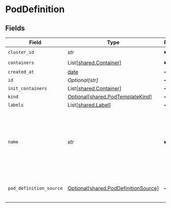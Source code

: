# PodDefinition


## Fields

| Field                                                                                                     | Type                                                                                                      | Required                                                                                                  | Description                                                                                               |
| --------------------------------------------------------------------------------------------------------- | --------------------------------------------------------------------------------------------------------- | --------------------------------------------------------------------------------------------------------- | --------------------------------------------------------------------------------------------------------- |
| `cluster_id`                                                                                              | *str*                                                                                                     | :heavy_check_mark:                                                                                        | N/A                                                                                                       |
| `containers`                                                                                              | List[[shared.Container](../../models/shared/container.md)]                                                | :heavy_check_mark:                                                                                        | N/A                                                                                                       |
| `created_at`                                                                                              | [date](https://docs.python.org/3/library/datetime.html#date-objects)                                      | :heavy_minus_sign:                                                                                        | N/A                                                                                                       |
| `id`                                                                                                      | *Optional[str]*                                                                                           | :heavy_minus_sign:                                                                                        | unique Id                                                                                                 |
| `init_containers`                                                                                         | List[[shared.Container](../../models/shared/container.md)]                                                | :heavy_minus_sign:                                                                                        | N/A                                                                                                       |
| `kind`                                                                                                    | [Optional[shared.PodTemplateKind]](../../models/shared/podtemplatekind.md)                                | :heavy_minus_sign:                                                                                        | N/A                                                                                                       |
| `labels`                                                                                                  | List[[shared.Label](../../models/shared/label.md)]                                                        | :heavy_minus_sign:                                                                                        | N/A                                                                                                       |
| `name`                                                                                                    | *str*                                                                                                     | :heavy_check_mark:                                                                                        | in pod template, this is the normalized name (for example, get it from pod -> replicaset -> deployment).<br/> |
| `pod_definition_source`                                                                                   | [Optional[shared.PodDefinitionSource]](../../models/shared/poddefinitionsource.md)                        | :heavy_minus_sign:                                                                                        | The source type of the pod definition                                                                     |